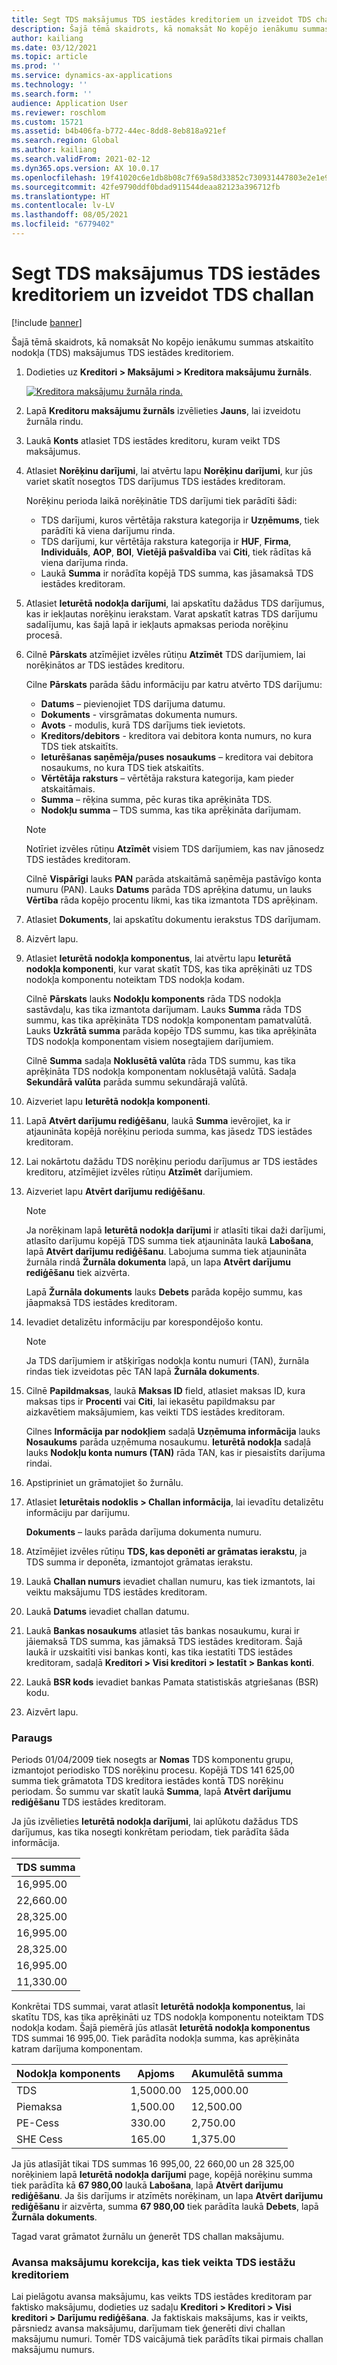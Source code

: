 ```yaml
---
title: Segt TDS maksājumus TDS iestādes kreditoriem un izveidot TDS challan
description: Šajā tēmā skaidrots, kā nomaksāt No kopējo ienākumu summas atskaitīto nodokļa (TDS) maksājumus TDS iestādes kreditoriem.
author: kailiang
ms.date: 03/12/2021
ms.topic: article
ms.prod: ''
ms.service: dynamics-ax-applications
ms.technology: ''
ms.search.form: ''
audience: Application User
ms.reviewer: roschlom
ms.custom: 15721
ms.assetid: b4b406fa-b772-44ec-8dd8-8eb818a921ef
ms.search.region: Global
ms.author: kailiang
ms.search.validFrom: 2021-02-12
ms.dyn365.ops.version: AX 10.0.17
ms.openlocfilehash: 19f41020c6e1db8b08c7f69a58d33852c730931447803e2e1e970b1c293b6acd
ms.sourcegitcommit: 42fe9790ddf0bdad911544deaa82123a396712fb
ms.translationtype: HT
ms.contentlocale: lv-LV
ms.lasthandoff: 08/05/2021
ms.locfileid: "6779402"
---
```

# <a name="settle-tds-payments-to-tds-authority-vendors-and-generate-tds-challan"></a>Segt TDS maksājumus TDS iestādes kreditoriem un izveidot TDS challan

[!include [banner](../includes/banner.md)]

Šajā tēmā skaidrots, kā nomaksāt No kopējo ienākumu summas atskaitīto nodokļa (TDS) maksājumus TDS iestādes kreditoriem.

1. Dodieties uz **Kreditori \> Maksājumi \> Kreditora maksājumu žurnāls**.

    [![Kreditora maksājumu žurnāla rinda.](./media/apac-ind-TDS-51.png)](./media/apac-ind-TDS-51.png)

2. Lapā **Kreditoru maksājumu žurnāls** izvēlieties **Jauns**, lai izveidotu žurnāla rindu.
3. Laukā **Konts** atlasiet TDS iestādes kreditoru, kuram veikt TDS maksājumus.
4. Atlasiet **Norēķinu darījumi**, lai atvērtu lapu **Norēķinu darījumi**, kur jūs variet skatīt nosegtos TDS darījumus TDS iestādes kreditoram.

    Norēķinu perioda laikā norēķinātie TDS darījumi tiek parādīti šādi:

    - TDS darījumi, kuros vērtētāja rakstura kategorija ir **Uzņēmums**, tiek parādīti kā viena darījumu rinda.
    - TDS darījumi, kur vērtētāja rakstura kategorija ir **HUF**, **Firma**, **Individuāls**, **AOP**, **BOI**, **Vietējā pašvaldība** vai **Citi**, tiek rādītas kā viena darījuma rinda.
    - Laukā **Summa** ir norādīta kopējā TDS summa, kas jāsamaksā TDS iestādes kreditoram.

5. Atlasiet **Ieturētā nodokļa darījumi**, lai apskatītu dažādus TDS darījumus, kas ir iekļautas norēķinu ierakstam. Varat apskatīt katras TDS darījumu sadalījumu, kas šajā lapā ir iekļauts apmaksas perioda norēķinu procesā.
6. Cilnē **Pārskats** atzīmējiet izvēles rūtiņu **Atzīmēt** TDS darījumiem, lai norēķinātos ar TDS iestādes kreditoru.

    Cilne **Pārskats** parāda šādu informāciju par katru atvērto TDS darījumu:

    - **Datums** – pievienojiet TDS darījuma datumu.
    - **Dokuments** - virsgrāmatas dokumenta numurs.
    - **Avots** - modulis, kurā TDS darījums tiek ievietots.
    - **Kreditors/debitors** - kreditora vai debitora konta numurs, no kura TDS tiek atskaitīts.
    - **Ieturēšanas saņēmēja/puses nosaukums** – kreditora vai debitora nosaukums, no kura TDS tiek atskaitīts.
    - **Vērtētāja raksturs** – vērtētāja rakstura kategorija, kam pieder atskaitāmais.
    - **Summa** – rēķina summa, pēc kuras tika aprēķināta TDS.
    - **Nodokļu summa** – TDS summa, kas tika aprēķināta darījumam.

    > [!NOTE]
    > Notīriet izvēles rūtiņu **Atzīmēt** visiem TDS darījumiem, kas nav jānosedz TDS iestādes kreditoram.

    Cilnē **Vispārīgi** lauks **PAN** parāda atskaitāmā saņēmēja pastāvīgo konta numuru (PAN). Lauks **Datums** parāda TDS aprēķina datumu, un lauks **Vērtība** rāda kopējo procentu likmi, kas tika izmantota TDS aprēķinam.

7. Atlasiet **Dokuments**, lai apskatītu dokumentu ierakstus TDS darījumam.
8. Aizvērt lapu.
10. Atlasiet **Ieturētā nodokļa komponentus**, lai atvērtu lapu **Ieturētā nodokļa komponenti**, kur varat skatīt TDS, kas tika aprēķināti uz TDS nodokļa komponentu noteiktam TDS nodokļa kodam.

    Cilnē **Pārskats** lauks **Nodokļu komponents** rāda TDS nodokļa sastāvdaļu, kas tika izmantota darījumam. Lauks **Summa** rāda TDS summu, kas tika aprēķināta TDS nodokļa komponentam pamatvalūtā. Lauks **Uzkrātā summa** parāda kopējo TDS summu, kas tika aprēķināta TDS nodokļa komponentam visiem nosegtajiem darījumiem.

    Cilnē **Summa** sadaļa **Noklusētā valūta** rāda TDS summu, kas tika aprēķināta TDS nodokļa komponentam noklusētajā valūtā. Sadaļa **Sekundārā valūta** parāda summu sekundārajā valūtā.

11. Aizveriet lapu **Ieturētā nodokļa komponenti**.
12. Lapā **Atvērt darījumu rediģēšanu**, laukā **Summa** ievērojiet, ka ir atjaunināta kopējā norēķinu perioda summa, kas jāsedz TDS iestādes kreditoram.
13. Lai nokārtotu dažādu TDS norēķinu periodu darījumus ar TDS iestādes kreditoru, atzīmējiet izvēles rūtiņu **Atzīmēt** darījumiem.
14. Aizveriet lapu **Atvērt darījumu rediģēšanu**.

    > [!NOTE]
    > Ja norēķinam lapā **Ieturētā nodokļa darījumi** ir atlasīti tikai daži darījumi, atlasīto darījumu kopējā TDS summa tiek atjaunināta laukā **Labošana**, lapā **Atvērt darījumu rediģēšanu**. Labojuma summa tiek atjaunināta žurnāla rindā **Žurnāla dokumenta** lapā, un lapa **Atvērt darījumu rediģēšanu** tiek aizvērta.

    Lapā **Žurnāla dokuments** lauks **Debets** parāda kopējo summu, kas jāapmaksā TDS iestādes kreditoram.

15. Ievadiet detalizētu informāciju par korespondējošo kontu.

    > [!NOTE]
    > Ja TDS darījumiem ir atšķirīgas nodokļa kontu numuri (TAN), žurnāla rindas tiek izveidotas pēc TAN lapā **Žurnāla dokuments**.

16. Cilnē **Papildmaksas**, laukā **Maksas ID** field, atlasiet maksas ID, kura maksas tips ir **Procenti** vai **Citi**, lai iekasētu papildmaksu par aizkavētiem maksājumiem, kas veikti TDS iestādes kreditoram.

    Cilnes **Informācija par nodokļiem** sadaļā **Uzņēmuma informācija** lauks **Nosaukums** parāda uzņēmuma nosaukumu. **Ieturētā nodokļa** sadaļā lauks **Nodokļu konta numurs (TAN)** rāda TAN, kas ir piesaistīts darījuma rindai.

17. Apstipriniet un grāmatojiet šo žurnālu.
18. Atlasiet **Ieturētais nodoklis \> Challan informācija**, lai ievadītu detalizētu informāciju par darījumu.

    **Dokuments** – lauks parāda darījuma dokumenta numuru.
    
19. Atzīmējiet izvēles rūtiņu **TDS, kas deponēti ar grāmatas ierakstu**, ja TDS summa ir deponēta, izmantojot grāmatas ierakstu.
20. Laukā **Challan numurs** ievadiet challan numuru, kas tiek izmantots, lai veiktu maksājumu TDS iestādes kreditoram.
21. Laukā **Datums** ievadiet challan datumu.
22. Laukā **Bankas nosaukums** atlasiet tās bankas nosaukumu, kurai ir jāiemaksā TDS summa, kas jāmaksā TDS iestādes kreditoram. Šajā laukā ir uzskaitīti visi bankas konti, kas tika iestatīti TDS iestādes kreditoram, sadaļā **Kreditori \> Visi kreditori \> Iestatīt \> Bankas konti**.
23. Laukā **BSR kods** ievadiet bankas Pamata statistiskās atgriešanas (BSR) kodu.
24. Aizvērt lapu.

### <a name="example"></a>Paraugs

Periods 01/04/2009 tiek nosegts ar **Nomas** TDS komponentu grupu, izmantojot periodisko TDS norēķinu procesu. Kopējā TDS 141 625,00 summa tiek grāmatota TDS kreditora iestādes kontā TDS norēķinu periodam. Šo summu var skatīt laukā **Summa**, lapā **Atvērt darījumu rediģēšanu** TDS iestādes kreditoram.

Ja jūs izvēlieties **Ieturētā nodokļa darījumi**, lai aplūkotu dažādus TDS darījumus, kas tika nosegti konkrētam periodam, tiek parādīta šāda informācija.

| TDS summa |
|------------|
| 16,995.00  |
| 22,660.00  |
| 28,325.00  |
| 16,995.00  |
| 28,325.00  |
| 16,995.00  |
| 11,330.00  |

Konkrētai TDS summai, varat atlasīt **Ieturētā nodokļa komponentus**, lai skatītu TDS, kas tika aprēķināti uz TDS nodokļa komponentu noteiktam TDS nodokļa kodam. Šajā piemērā jūs atlasāt **Ieturētā nodokļa komponentus** TDS summai 16 995,00. Tiek parādīta nodokļa summa, kas aprēķināta katram darījuma komponentam.

| Nodokļa komponents | Apjoms    | Akumulētā summa |
|---------------|-----------|--------------------|
| TDS           | 1,5000.00 | 125,000.00         |
| Piemaksa     | 1,500.00  | 12,500.00          |
| PE-Cess       | 330.00    | 2,750.00           |
| SHE Cess      | 165.00    | 1,375.00           |

Ja jūs atlasījāt tikai TDS summas 16 995,00, 22 660,00 un 28 325,00 norēķiniem lapā **Ieturētā nodokļa darījumi** page, kopējā norēķinu summa tiek parādīta kā **67 980,00** laukā **Labošana**, lapā **Atvērt darījumu rediģēšanu**. Ja šis darījums ir atzīmēts norēķinam, un lapa **Atvērt darījumu rediģēšanu** ir aizvērta, summa **67 980,00** tiek parādīta laukā **Debets**, lapā **Žurnāla dokuments**.

Tagad varat grāmatot žurnālu un ģenerēt TDS challan maksājumu.

### <a name="adjustment-of-advance-payments-that-are-made-to-tds-authority-vendors"></a>Avansa maksājumu korekcija, kas tiek veikta TDS iestāžu kreditoriem

Lai pielāgotu avansa maksājumu, kas veikts TDS iestādes kreditoram par faktisko maksājumu, dodieties uz sadaļu **Kreditori \> Kreditori \> Visi kreditori \> Darījumu rediģēšana**. Ja faktiskais maksājums, kas ir veikts, pārsniedz avansa maksājumu, darījumam tiek ģenerēti divi challan maksājumu numuri. Tomēr TDS vaicājumā tiek parādīts tikai pirmais challan maksājumu numurs.
